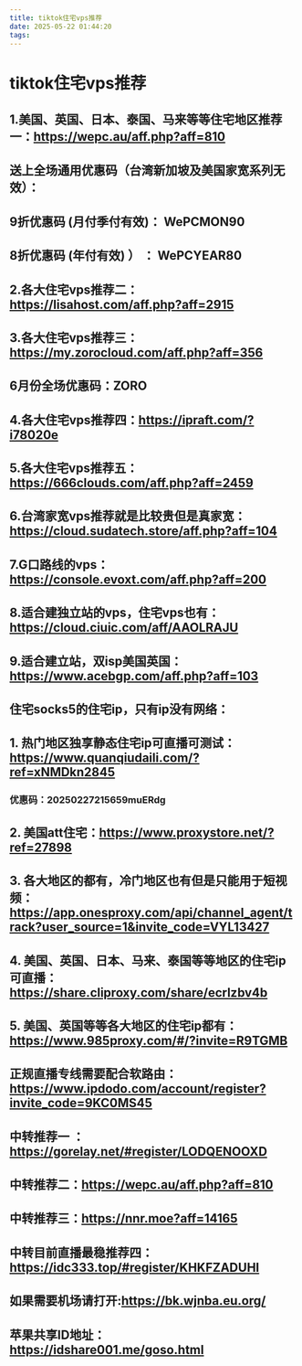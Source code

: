 ```yaml
---
title: tiktok住宅vps推荐
date: 2025-05-22 01:44:20
tags:
---
```

# tiktok住宅vps推荐
##
## 1.美国、英国、日本、泰国、马来等等住宅地区推荐一：https://wepc.au/aff.php?aff=810
##  送上全场通用优惠码（台湾新加坡及美国家宽系列无效）：
##         9折优惠码 (月付季付有效)： WePCMON90
##         8折优惠码 (年付有效) ）  ： WePCYEAR80 
##
## 2.各大住宅vps推荐二：https://lisahost.com/aff.php?aff=2915
##
## 3.各大住宅vps推荐三：https://my.zorocloud.com/aff.php?aff=356
##       6月份全场优惠码：ZORO
##
## 4.各大住宅vps推荐四：https://ipraft.com/?i78020e
##
## 5.各大住宅vps推荐五：https://666clouds.com/aff.php?aff=2459
##
## 6.台湾家宽vps推荐就是比较贵但是真家宽：https://cloud.sudatech.store/aff.php?aff=104
##
## 7.G口路线的vps：https://console.evoxt.com/aff.php?aff=200
##
## 8.适合建独立站的vps，住宅vps也有：https://cloud.ciuic.com/aff/AAOLRAJU
##
## 9.适合建立站，双isp美国英国：https://www.acebgp.com/aff.php?aff=103
##
##
## 住宅socks5的住宅ip，只有ip没有网络：
##  1. 热门地区独享静态住宅ip可直播可测试：https://www.quanqiudaili.com/?ref=xNMDkn2845
###  优惠码：20250227215659muERdg
##
##  2. 美国att住宅：https://www.proxystore.net/?ref=27898
##
##  3. 各大地区的都有，冷门地区也有但是只能用于短视频：https://app.onesproxy.com/api/channel_agent/track?user_source=1&invite_code=VYL13427
##
##  4. 美国、英国、日本、马来、泰国等等地区的住宅ip可直播：https://share.cliproxy.com/share/ecrlzbv4b
##
##  5. 美国、英国等等各大地区的住宅ip都有：https://www.985proxy.com/#/?invite=R9TGMB
##
##  正规直播专线需要配合软路由：https://www.ipdodo.com/account/register?invite_code=9KC0MS45
##
##
## 中转推荐一 ：https://gorelay.net/#register/LODQENOOXD    
##
## 中转推荐二：https://wepc.au/aff.php?aff=810
##
## 中转推荐三：https://nnr.moe?aff=14165
##
## 中转目前直播最稳推荐四：https://idc333.top/#register/KHKFZADUHI
##
## 如果需要机场请打开:https://bk.wjnba.eu.org/
##
## 苹果共享ID地址：https://idshare001.me/goso.html
